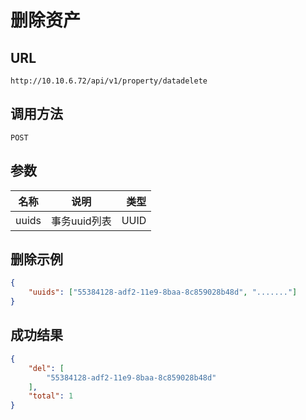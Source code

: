 # 删除资产


## URL
```
http://10.10.6.72/api/v1/property/datadelete
```


## 调用方法

```
POST
```


## 参数

|  名称   | 说明    |  类型 |
| --------- | -------- | -----: |
| uuids  | 事务uuid列表  | UUID |



## 删除示例

```json
{
	"uuids": ["55384128-adf2-11e9-8baa-8c859028b48d", "......."]
}
```

## 成功结果

```json
{
    "del": [
        "55384128-adf2-11e9-8baa-8c859028b48d"
    ],
    "total": 1
}
```




